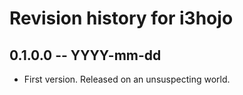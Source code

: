 # Revision history for i3hojo

## 0.1.0.0 -- YYYY-mm-dd

* First version. Released on an unsuspecting world.
